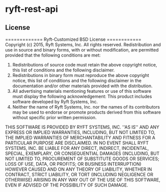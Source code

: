# ryft-rest-api



## License
============= Ryft-Customized BSD License ============
Copyright (c) 2015, Ryft Systems, Inc.
All rights reserved.
Redistribution and use in source and binary forms, with or without modification, are permitted provided that the following conditions are met:

1.	Redistributions of source code must retain the above copyright notice, this list of conditions and the following disclaimer.
2.	Redistributions in binary form must reproduce the above copyright notice, this list of conditions and the following disclaimer in the documentation and/or other materials provided with the distribution.
3.	All advertising materials mentioning features or use of this software must display the following acknowledgement:
This product includes software developed by Ryft Systems, Inc.
4.	Neither the name of Ryft Systems, Inc. nor the names of its contributors may be used to endorse or promote products derived from this software without specific prior written permission.

THIS SOFTWARE IS PROVIDED BY RYFT SYSTEMS, INC. ''AS IS'' AND ANY
EXPRESS OR IMPLIED WARRANTIES, INCLUDING, BUT NOT LIMITED TO, THE IMPLIED
WARRANTIES OF MERCHANTABILITY AND FITNESS FOR A PARTICULAR PURPOSE ARE
DISCLAIMED. IN NO EVENT SHALL RYFT SYSTEMS, INC. BE LIABLE FOR ANY
DIRECT, INDIRECT, INCIDENTAL, SPECIAL, EXEMPLARY, OR CONSEQUENTIAL DAMAGES
(INCLUDING, BUT NOT LIMITED TO, PROCUREMENT OF SUBSTITUTE GOODS OR SERVICES;
LOSS OF USE, DATA, OR PROFITS; OR BUSINESS INTERRUPTION) HOWEVER CAUSED AND
ON ANY THEORY OF LIABILITY, WHETHER IN CONTRACT, STRICT LIABILITY, OR TORT
(INCLUDING NEGLIGENCE OR OTHERWISE) ARISING IN ANY WAY OUT OF THE USE OF THIS
SOFTWARE, EVEN IF ADVISED OF THE POSSIBILITY OF SUCH DAMAGE. 
